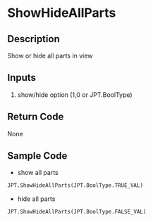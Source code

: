 # ShowHideAllParts

## Description

Show or hide all parts in view

## Inputs

1. show/hide option (1,0 or JPT.BoolType)

## Return Code

None

## Sample Code

- show all parts

```python
JPT.ShowHideAllParts(JPT.BoolType.TRUE_VAL)
```

- hide all parts

```python
JPT.ShowHideAllParts(JPT.BoolType.FALSE_VAL)
```

